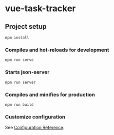 # vue-task-tracker

## Project setup
```
npm install
```

### Compiles and hot-reloads for development
```
npm run serve
```
### Starts json-server
```
npm run server
```

### Compiles and minifies for production
```
npm run build
```

### Customize configuration
See [Configuration Reference](https://cli.vuejs.org/config/).
